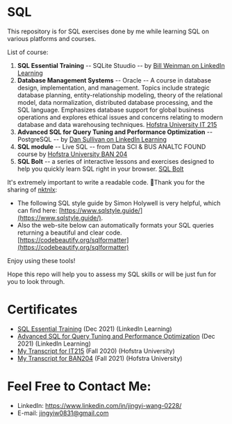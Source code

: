 # SQL
This repository is for SQL exercises done by me while learning SQL on various platforms and courses.

List of course:
1. **SQL Essential Training**  -- SQLite Stuudio -- by [Bill Weinman on LinkedIn Learning](https://www.linkedin.com/learning/sql-essential-training-3/goodbye?autoAdvance=true&autoSkip=true&autoplay=true&resume=false)<br>    
2. **Database Management Systems** -- Oracle -- A course in database design, implementation, and management. Topics include strategic database planning, entity-relationship modeling, theory of the relational model, data normalization, distributed database processing, and the SQL language. Emphasizes database support for global business operations and explores ethical issues and concerns relating to modern database and data warehousing techniques.  [Hofstra University IT 215](https://www.hofstra.edu/forms/forms_coursedescriptionform.cfm?course=IT&coursenum=215) <br>       
3. **Advanced SQL for Query Tuning and Performance Optimization** -- PostgreSQL -- by [Dan Sullivan on LinkedIn Learning](https://www.linkedin.com/learning/advanced-sql-for-query-tuning-and-performance-optimization/next-steps?autoAdvance=true&autoSkip=true&autoplay=true&resume=false) <br>   
4. **SQL module** -- Live SQL -- from Data SCI & BUS ANALTC FOUND course by [Hofstra University BAN 204](https://www.hofstra.edu/forms/forms_coursedescriptionform.cfm?course=BAN&coursenum=204&term=202009&level=) <br>   
5. **SQL Bolt** -- a series of interactive lessons and exercises designed to help you quickly learn SQL right in your browser. [SQL Bolt](https://sqlbolt.com/)


It's extremely important to write a readable code.  💞️Thank you for the sharing of [nktnlx](https://github.com/nktnlx/learning_SQL/blob/796cb7a903c42f0a79a550cb915f4869ccd67ce7/README.md):
- The following SQL style guide by Simon Holywell is very helpful, which can find here: [https://www.sqlstyle.guide/](https://www.sqlstyle.guide/).   
- Also the web-site below can automatically formats your SQL queries returning a beautiful and clear code. [https://codebeautify.org/sqlformatter](https://codebeautify.org/sqlformatter)  

Enjoy using these tools!    

Hope this repo will help you to assess my SQL skills or will be just fun for you to look through.    

# Certificates
- [SQL Essential Training](https://www.linkedin.com/learning/certificates/86825e18ea1e2b87826f3961dab2aba022bbc2ab21481a03ad9ebf38fbd37796?trk=share_certificate) (Dec 2021) (LinkedIn Learning)
- [Advanced SQL for Query Tuning and Performance Optimization](https://www.linkedin.com/learning/certificates/f866bfde96069d829c462124e1f8465686326ad5e6aadc3165530dfafb949d99?trk=share_certificate) (Dec 2021) (LinkedIn Learning)
- [My Transcript for IT215](https://github.com/Jing0831/My_Portfolio/blob/753da078f2acd2362fe69dbb16b18e9227ad49e2/Transcript.pdf) (Fall 2020) (Hofstra University)<br>
- [My Transcript for BAN204](https://github.com/Jing0831/My_Portfolio/blob/753da078f2acd2362fe69dbb16b18e9227ad49e2/Transcript.pdf) (Fall 2021) (Hofstra University)<br>

# Feel Free to Contact Me:
- LinkedIn: https://www.linkedin.com/in/jingyi-wang-0228/
- E-mail: jingyiw0831@gmail.com
